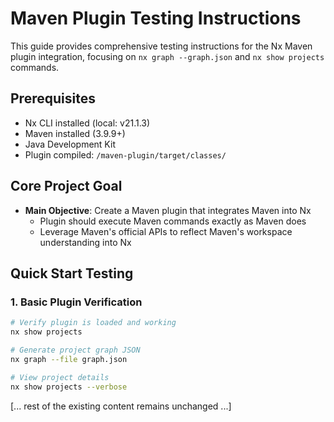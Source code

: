 # Maven Plugin Testing Instructions

This guide provides comprehensive testing instructions for the Nx Maven plugin integration, focusing on `nx graph --graph.json` and `nx show projects` commands.

## Prerequisites

- Nx CLI installed (local: v21.1.3)
- Maven installed (3.9.9+)
- Java Development Kit
- Plugin compiled: `/maven-plugin/target/classes/`

## Core Project Goal

- **Main Objective**: Create a Maven plugin that integrates Maven into Nx
  - Plugin should execute Maven commands exactly as Maven does
  - Leverage Maven's official APIs to reflect Maven's workspace understanding into Nx

## Quick Start Testing

### 1. Basic Plugin Verification
```bash
# Verify plugin is loaded and working
nx show projects

# Generate project graph JSON
nx graph --file graph.json

# View project details
nx show projects --verbose
```

[... rest of the existing content remains unchanged ...]
